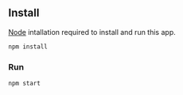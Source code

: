 ## Install

[Node](https://nodejs.org/en/download/) intallation required to install and run this app.

```js
npm install
```

### Run


```
npm start